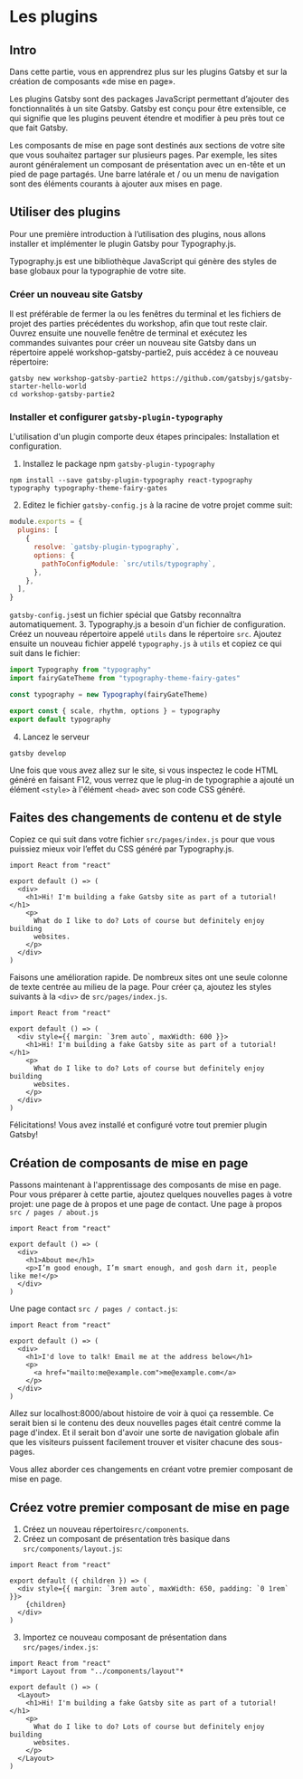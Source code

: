 # Les plugins
## Intro
Dans cette partie, vous en apprendrez plus sur les plugins Gatsby et sur la création de composants «de mise en page».

Les plugins Gatsby sont des packages JavaScript permettant d’ajouter des fonctionnalités à un site Gatsby. Gatsby est conçu pour être extensible, ce qui signifie que les plugins peuvent étendre et modifier à peu près tout ce que fait Gatsby.

Les composants de mise en page sont destinés aux sections de votre site que vous souhaitez partager sur plusieurs pages. Par exemple, les sites auront généralement un composant de présentation avec un en-tête et un pied de page partagés. Une barre latérale et / ou un menu de navigation sont des éléments courants à ajouter aux mises en page.

## Utiliser des plugins
Pour une première introduction à l’utilisation des plugins, nous allons installer et implémenter le plugin Gatsby pour Typography.js.

Typography.js est une bibliothèque JavaScript qui génère des styles de base globaux pour la typographie de votre site. 

### Créer un nouveau site Gatsby
Il est préférable de fermer la ou les fenêtres du terminal et les fichiers de projet des parties précédentes du workshop, afin que tout reste clair. Ouvrez ensuite une nouvelle fenêtre de terminal et exécutez les commandes suivantes pour créer un nouveau site Gatsby dans un répertoire appelé workshop-gatsby-partie2, puis accédez à ce nouveau répertoire:
```console
gatsby new workshop-gatsby-partie2 https://github.com/gatsbyjs/gatsby-starter-hello-world
cd workshop-gatsby-partie2
```
### Installer et configurer `gatsby-plugin-typography`
L'utilisation d'un plugin comporte deux étapes principales: Installation et configuration.
1. Installez le package npm `gatsby-plugin-typography`
```console
npm install --save gatsby-plugin-typography react-typography typography typography-theme-fairy-gates
```
2. Editez le fichier `gatsby-config.js` à la racine de votre projet comme suit:
```javascript
module.exports = {
  plugins: [
    {
      resolve: `gatsby-plugin-typography`,
      options: {
        pathToConfigModule: `src/utils/typography`,
      },
    },
  ],
}
```
`gatsby-config.js`est un fichier spécial que Gatsby reconnaîtra automatiquement.
3. Typography.js a besoin d'un fichier de configuration. Créez un nouveau répertoire appelé `utils` dans le répertoire `src`. Ajoutez ensuite un nouveau fichier appelé `typography.js` à `utils` et copiez ce qui suit dans le fichier:
```javascript
import Typography from "typography"
import fairyGateTheme from "typography-theme-fairy-gates"

const typography = new Typography(fairyGateTheme)

export const { scale, rhythm, options } = typography
export default typography
```
4. Lancez le serveur
```console
gatsby develop
```
Une fois que vous avez allez sur le site, si vous inspectez le code HTML généré en faisant F12, vous verrez que le plug-in de typographie a ajouté un élément `<style>` à l'élément `<head>` avec son code CSS généré.

## Faites des changements de contenu et de style
Copiez ce qui suit dans votre fichier `src/pages/index.js` pour que vous puissiez mieux voir l’effet du CSS généré par Typography.js.
```JSX
import React from "react"

export default () => (
  <div>
    <h1>Hi! I'm building a fake Gatsby site as part of a tutorial!</h1>
    <p>
      What do I like to do? Lots of course but definitely enjoy building
      websites.
    </p>
  </div>
)
```
Faisons une amélioration rapide. De nombreux sites ont une seule colonne de texte centrée au milieu de la page. Pour créer ça, ajoutez les styles suivants à la `<div>` de `src/pages/index.js`.
```JSX
import React from "react"

export default () => (
  <div style={{ margin: `3rem auto`, maxWidth: 600 }}>
    <h1>Hi! I'm building a fake Gatsby site as part of a tutorial!</h1>
    <p>
      What do I like to do? Lots of course but definitely enjoy building
      websites.
    </p>
  </div>
)
```
Félicitations! Vous avez installé et configuré votre tout premier plugin Gatsby!

## Création de composants de mise en page
Passons maintenant à l'apprentissage des composants de mise en page. Pour vous préparer à cette partie, ajoutez quelques nouvelles pages à votre projet: une page de à propos et une page de contact.
Une page à propos `src / pages / about.js`
```JSX
import React from "react"

export default () => (
  <div>
    <h1>About me</h1>
    <p>I’m good enough, I’m smart enough, and gosh darn it, people like me!</p>
  </div>
)
```
Une page contact `src / pages / contact.js`:
```JSX
import React from "react"

export default () => (
  <div>
    <h1>I'd love to talk! Email me at the address below</h1>
    <p>
      <a href="mailto:me@example.com">me@example.com</a>
    </p>
  </div>
)
```
Allez sur localhost:8000/about histoire de voir à quoi ça ressemble.
Ce serait bien si le contenu des deux nouvelles pages était centré comme la page d'index. Et il serait bon d'avoir une sorte de navigation globale afin que les visiteurs puissent facilement trouver et visiter chacune des sous-pages.

Vous allez aborder ces changements en créant votre premier composant de mise en page.

## Créez votre premier composant de mise en page
1. Créez un nouveau répertoire`src/components`.
2. Créez un composant de présentation très basique dans `src/components/layout.js`:
```JSX
import React from "react"

export default ({ children }) => (
  <div style={{ margin: `3rem auto`, maxWidth: 650, padding: `0 1rem` }}>
    {children}
  </div>
)
```
3. Importez ce nouveau composant de présentation dans `src/pages/index.js`:
```JSX
import React from "react"
*import Layout from "../components/layout"*

export default () => (
  <Layout>
    <h1>Hi! I'm building a fake Gatsby site as part of a tutorial!</h1>
    <p>
      What do I like to do? Lots of course but definitely enjoy building
      websites.
    </p>
  </Layout>
)
```
